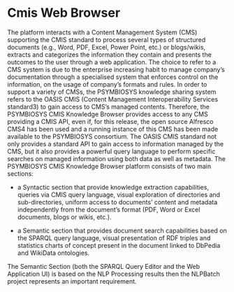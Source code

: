 # Cmis Web Browser  

The platform interacts with a Content Management System (CMS) supporting the CMIS standard to process several types of structured documents (e.g., Word, PDF, Excel, Power Point, etc.) or blogs/wikis, extracts and categorizes the information they contain and presents the outcomes to the user through a web application. The choice to refer to a CMS system is due to the enterprise increasing habit to manage company’s documentation through a specialised system that enforces control on the information, on the usage of company’s formats and rules. In order to support a variety of CMSs, the PSYMBIOSYS knowledge sharing system refers to the OASIS CMIS (Content Management Interoperability Services standard3) to gain access to CMS’s managed contents. Therefore, the PSYMBIOSYS CMIS Knowledge Browser provides access to any CMS providing a CMIS API, even if, for this release, the open source Alfresco CMS4 has been used and a running instance of this CMS has been made available to the PSYMBIOSYS consortium. The OASIS CMIS standard not only provides a standard API to gain access to information managed by the CMS, but it also provides a powerful query language to perform specific searches on managed information using both data as well as metadata. The PSYMBIOSYS CMIS Knowledge Browser platform consists of two main sections:  

* a Syntactic section that provide knowledge extraction capabilities, queries via CMIS query language, visual exploration of directories and sub-directories, uniform access to documents’ content and metadata independently from the document’s format (PDF, Word or Excel documents, blogs or wikis, etc.).  

* a Semantic section that provides document search capabilities based on the SPARQL query language, visual presentation of RDF triples and statistics charts of concept present in the document linked to DbPedia and WikiData ontologies.  

The Semantic Section (both the SPARQL Query Editor and the Web Application UI) is based on the NLP Processing results then the NLPBatch project represents an important requirement.  